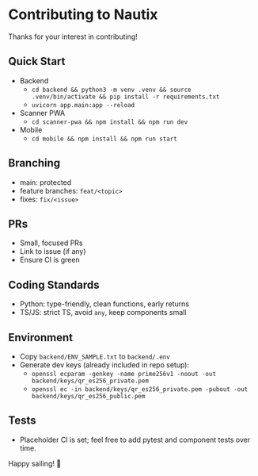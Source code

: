 # Contributing to Nautix

Thanks for your interest in contributing!

## Quick Start
- Backend
  - `cd backend && python3 -m venv .venv && source .venv/bin/activate && pip install -r requirements.txt`
  - `uvicorn app.main:app --reload`
- Scanner PWA
  - `cd scanner-pwa && npm install && npm run dev`
- Mobile
  - `cd mobile && npm install && npm run start`

## Branching
- main: protected
- feature branches: `feat/<topic>`
- fixes: `fix/<issue>`

## PRs
- Small, focused PRs
- Link to issue (if any)
- Ensure CI is green

## Coding Standards
- Python: type-friendly, clean functions, early returns
- TS/JS: strict TS, avoid `any`, keep components small

## Environment
- Copy `backend/ENV_SAMPLE.txt` to `backend/.env`
- Generate dev keys (already included in repo setup):
  - `openssl ecparam -genkey -name prime256v1 -noout -out backend/keys/qr_es256_private.pem`
  - `openssl ec -in backend/keys/qr_es256_private.pem -pubout -out backend/keys/qr_es256_public.pem`

## Tests
- Placeholder CI is set; feel free to add pytest and component tests over time.

Happy sailing! 🌊
